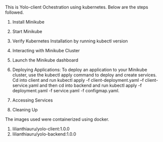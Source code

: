This is Yolo-client Ochestration using kubernetes.
Below are the steps followed.
1.	Install Minikube
2.	Start Minikube
3.	Verify Kubernetes Installation by running kubectl version
4.	Interacting with Minikube Cluster
5.	Launch the Minikube dashboard


6.	Deploying Applications: To deploy an application to your Minikube cluster, use the kubectl apply command to deploy and create services. Cd into client and run kubectl apply -f client-deployment.yaml –f client-service.yaml and then cd into backend and run kubectl apply -f deployment.yaml -f service.yaml -f configmap.yaml.
7.	Accessing Services
8.	Cleaning Up


The images used were containerized using docker.
1. lilianthiauru/yolo-client:1.0.0
2. lilianthiauru/yolo-backend:1.0.0
